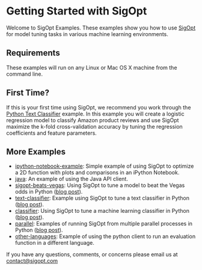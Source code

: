 # Getting Started with SigOpt

Welcome to SigOpt Examples. These examples show you how to use [SigOpt](https://sigopt.com) for model tuning tasks in various machine learning environments. 

## Requirements

These examples will run on any Linux or Mac OS X machine from the command line.

## First Time?

If this is your first time using SigOpt, we recommend you work through the [Python Text Classifier](text-classifier) example. In this example you will create a logistic regression model to classify Amazon product reviews and use SigOpt maximize the k-fold cross-validation accuracy by tuning the regression coefficients and feature parameters.

## More Examples

- [ipython-notebook-example](https://github.com/sigopt/sigopt-examples/tree/master/ipython-notebook-example): Simple example of using SigOpt to optimize a 2D function with plots and comparisons in an iPython Notebook.
- [java](https://github.com/sigopt/sigopt-examples/tree/master/java): An example of using the Java API client.
- [sigopt-beats-vegas](https://github.com/sigopt/sigopt-examples/tree/master/sigopt-beats-vegas): Using SigOpt to tune a model to beat the Vegas odds in Python ([blog post](http://blog.sigopt.com/post/136340340198/sigopt-for-ml-using-model-tuning-to-beat-vegas)).
- [text-classifier](https://github.com/sigopt/sigopt-examples/tree/master/text-classifier): Example using SigOpt to tune a text classifier in Python ([blog post](http://blog.sigopt.com/post/133089144983/sigopt-for-ml-automatically-tuning-text)).
- [classifier](https://github.com/sigopt/sigopt-examples/tree/master/classifier): Using SigOpt to tune a machine learning classifier in Python ([blog post](http://blog.sigopt.com/post/111903668663/tuning-machine-learning-models)).
- [parallel](https://github.com/sigopt/sigopt-examples/tree/master/parallel): Examples of running SigOpt from multiple parallel processes in Python ([blog post](http://blog.sigopt.com/post/111903668663/tuning-machine-learning-models)).
- [other-languages](https://github.com/sigopt/sigopt-examples/tree/master/other-languages): Example of using the python client to run an evaluation function in a different language.

If you have any questions, comments, or concerns please email us at [contact@sigopt.com](mailto:contact@sigopt.com)
